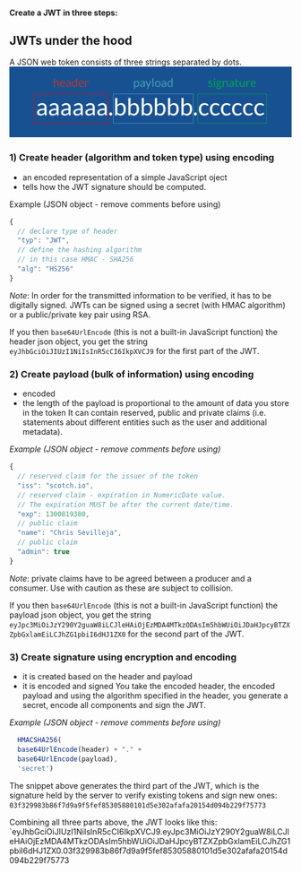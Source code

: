 #### Create a JWT in three steps:

## JWTs under the hood

A JSON web token consists of three strings separated by dots.
![JWT structure](./imgs/jwt_structure.png)

### 1) Create header (algorithm and token type) using encoding
- an encoded representation of a simple JavaScript oject
- tells how the JWT signature should be computed.

Example (JSON object - remove comments before using)
```javascript
{
  // declare type of header
  "typ": "JWT",
  // define the hashing algorithm
  // in this case HMAC - SHA256
  "alg": "HS256"
}
```
*Note*: In order for the transmitted information to be verified, it has to be digitally signed. JWTs can be signed using a secret (with HMAC algorithm) or a public/private key pair using RSA.

If you then `base64UrlEncode` (this is not a built-in JavaScript function) the header json object, you get the string `eyJhbGciOiJIUzI1NiIsInR5cCI6IkpXVCJ9` for the first part of the JWT.

### 2) Create payload (bulk of information) using encoding

- encoded
- the length of the payload is proportional to the amount of data you store in the token
It can contain reserved, public and private claims (i.e. statements about different entities such as the user and additional metadata).  

*Example (JSON object - remove comments before using)*
```javascript
{
  // reserved claim for the issuer of the token
  "iss": "scotch.io",
  // reserved claim - expiration in NumericDate value.
  // The expiration MUST be after the current date/time.
  "exp": 1300819380,
  // public claim
  "name": "Chris Sevilleja",
  // public claim
  "admin": true
}
```
*Note*: private claims have to be agreed between a producer and a consumer. Use with caution as these are subject to collision.

If you then `base64UrlEncode` (this is not a built-in JavaScript function) the payload json object, you get the string `eyJpc3MiOiJzY290Y2guaW8iLCJleHAiOjEzMDA4MTkzODAsIm5hbWUiOiJDaHJpcyBTZXZpbGxlamEiLCJhZG1pbiI6dHJ1ZX0` for the second part of the JWT.

### 3) Create signature using encryption and encoding
- it is created based on the header and payload
- it is encoded and signed
You take the encoded header, the encoded payload and using the algorithm specified in the header, you generate a secret, encode all components and sign the JWT.

*Example (JSON object - remove comments before using)*   
```javascript
  HMACSHA256(
  base64UrlEncode(header) + "." +
  base64UrlEncode(payload),
  'secret')
```
The snippet above generates the third part of the JWT, which is the signature held by the server to verify existing tokens and sign new ones: `03f329983b86f7d9a9f5fef85305880101d5e302afafa20154d094b229f75773`

Combining all three parts above, the JWT looks like this:
`eyJhbGciOiJIUzI1NiIsInR5cCI6IkpXVCJ9.eyJpc3MiOiJzY290Y2guaW8iLCJleHAiOjEzMDA4MTkzODAsIm5hbWUiOiJDaHJpcyBTZXZpbGxlamEiLCJhZG1pbiI6dHJ1ZX0.03f329983b86f7d9a9f5fef85305880101d5e302afafa20154d094b229f75773
